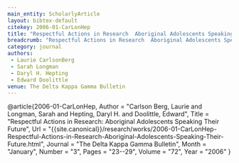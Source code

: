 ```yaml
---
main_entity: ScholarlyArticle
layout: bibtex-default
citekey: 2006-01-CarLonHep
title: "Respectful Actions in Research  Aboriginal Adolescents Speaking Their Future (2006)"
breadcrumb: "Respectful Actions in Research  Aboriginal Adolescents Speaking Their Future (2006)"
category: journal
authors:
 - Laurie CarlsonBerg
 - Sarah Longman
 - Daryl H. Hepting
 - Edward Doolittle
venue: The Delta Kappa Gamma Bulletin
---
```

@article{2006-01-CarLonHep,
	Author =  "Carlson Berg, Laurie and Longman, Sarah and Hepting, Daryl H. and Doolittle, Edward",
	Title =  "Respectful Actions in Research: Aboriginal Adolescents Speaking Their Future",
	Url = \"{{site.canonical}}/research/works/2006-01-CarLonHep-Respectful-Actions-in-Research-Aboriginal-Adolescents-Speaking-Their-Future.html\",
	Journal =  "The Delta Kappa Gamma Bulletin",
	Month =  "January",
	Number =  "3",
	Pages =  "23--29",
	Volume =  "72",
	Year =  "2006"
}
